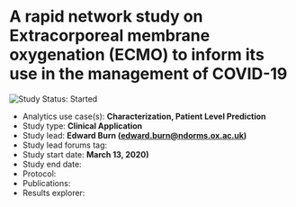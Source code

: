 A rapid network study on Extracorporeal membrane oxygenation (ECMO) to inform its use in the management of COVID-19
=============

<img src="https://img.shields.io/badge/Study%20Status-Started-blue.svg" alt="Study Status: Started"> 

- Analytics use case(s): **Characterization, Patient Level Prediction**
- Study type: **Clinical Application**
- Study lead: **Edward Burn (edward.burn@ndorms.ox.ac.uk)**
- Study lead forums tag: 
- Study start date: **March 13, 2020)**
- Study end date: 
- Protocol: 
- Publications: 
- Results explorer: 
